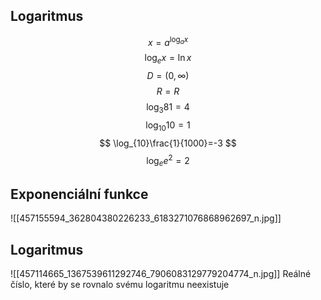 ## Logaritmus
$$
x=a^{\log_{a}x}
$$
$$
\log_{e}x=\ln{x}
$$
$$
D=(0,\infty)
$$
$$
R=R
$$
$$
\log_{3}81=4
$$
$$
\log_{10}10=1
$$
$$
\log_{10}\frac{1}{1000}=-3
$$
$$
\log_{e}e^{2}=2
$$
## Exponenciální funkce
![[457155594_362804380226233_6183271076868962697_n.jpg]]
## Logaritmus
![[457114665_1367539611292746_7906083129779204774_n.jpg]]
Reálné číslo, které by se rovnalo svému logaritmu neexistuje